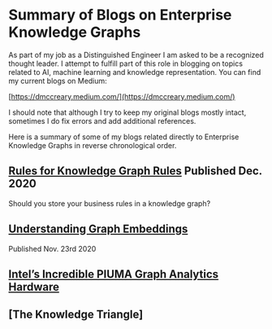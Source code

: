 # Summary of Blogs on Enterprise Knowledge Graphs

As part of my job as a Distinguished Engineer I am asked to be a recognized thought leader.  I attempt to fulfill part of this role in blogging on topics related to AI, machine learning and knowledge representation.  You can find my current blogs on Medium:

[https://dmccreary.medium.com/](https://dmccreary.medium.com/)

I should note that although I try to keep my original blogs mostly intact, sometimes I do fix errors and add additional references.

Here is a summary of some of my blogs related directly to Enterprise Knowledge Graphs in reverse chronological order.



## [Rules for Knowledge Graph Rules](https://dmccreary.medium.com/) Published Dec. 2020
Should you store your business rules in a knowledge graph?

## [Understanding Graph Embeddings](https://dmccreary.medium.com/understanding-graph-embeddings-79342921a97f)
Published Nov. 23rd 2020

## [Intel’s Incredible PIUMA Graph Analytics Hardware](https://dmccreary.medium.com/intels-incredible-piuma-graph-analytics-hardware-a2e9c3daf8d8)


## [The Knowledge Triangle]